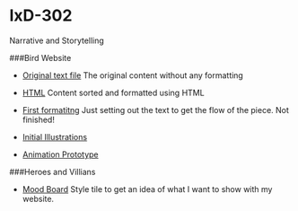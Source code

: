 # IxD-302
Narrative and Storytelling

###Bird Website

- [Original text file](https://Hannah02.github.io/IxD-302/finding-an-extinct-new-zealand-bird.txt)
The original content without any formatting

- [HTML](https://Hannah02.github.io/IxD-302/finding-an-extinct-new-zealand-bird.html)
Content sorted and formatted using HTML

- [First formatitng](https://Hannah02.github.io/IxD-302/Bird/index.html)
Just setting out the text to get the flow of the piece. Not finished!

- [Initial Illustrations](https://Hannah02.github.io/IxD-302/NZ.jpg)

- [Animation Prototype](https://dribbble.com/shots/3025492-Landscape-for-New-Zealand-Bird-Project)


###Heroes and Villians

- [Mood Board](https://niice.co/m/94ca86dbd05687d149b4b5aea6fbe644)
Style tile to get an idea of what I want to show with my website.
